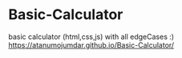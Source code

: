 # Basic-Calculator
basic calculator (html,css,js) with all edgeCases :)
https://atanumojumdar.github.io/Basic-Calculator/
